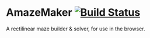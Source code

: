 AmazeMaker [![Build Status](https://travis-ci.org/NetsydeMiro/AmazeMaker.svg?branch=master)](https://travis-ci.org/NetsydeMiro/AmazeMaker)
==========

A rectilinear maze builder & solver, for use in the browser.

